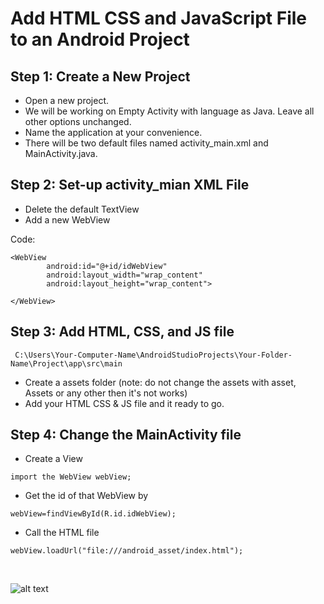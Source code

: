 # Add HTML CSS and JavaScript File to an Android Project 

## Step 1: Create a New Project <br />
  - Open a new project. <br />
  - We will be working on Empty Activity with language as Java. Leave all other options unchanged. <br />
  - Name the application at your convenience. <br />
  - There will be two default files named activity_main.xml and MainActivity.java. <br />

## Step 2: Set-up activity_mian XML File <br />
  - Delete the default TextView  <br />
  - Add a new WebView <br />

Code: <br />
```
<WebView
        android:id="@+id/idWebView"
        android:layout_width="wrap_content"
        android:layout_height="wrap_content">

</WebView>
```

## Step 3: Add HTML, CSS, and JS file <br />
```
 C:\Users\Your-Computer-Name\AndroidStudioProjects\Your-Folder-Name\Project\app\src\main 
 ```
  - Create a assets folder (note: do not change the assets with asset, Assets or any other then it's not works) <br />
  - Add your HTML CSS & JS file and it ready to go.

## Step 4: Change the MainActivity file <br/>
  - Create a View 
```
import the WebView webView; 
```
  - Get the id of that WebView by <br/>
```
webView=findViewById(R.id.idWebView);
```
  - Call the HTML file <br/>
```
webView.loadUrl("file:///android_asset/index.html"); 
```
<br />

![alt text](https://3.bp.blogspot.com/-Zv8E3PsWgPE/V0A3c86hKoI/AAAAAAAAAIw/ZQJu1ApHQPoRzgKlvxusFdPyUqYdoXhfwCLcB/s1600/application%2Bwork%2Bsharecodepoint.PNG)

